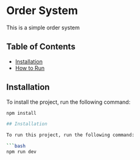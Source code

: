 # Order System

This is a simple order system

## Table of Contents

- [Installation](#installation)
- [How to Run](#how-to-run)

## Installation

To install the project, run the following command:

```bash
npm install

## Installation

To run this project, run the following command:

```bash
npm run dev

